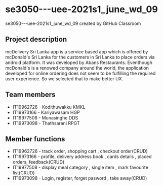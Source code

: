 # se3050---uee-2021s1_june_wd_09
se3050---uee-2021s1_june_wd_09 created by GitHub Classroom

## Project description

mcDelivery Sri Lanka app is a service based app which is offered by mcDonald's Sri Lanka for the customers in Sri Lanka to place orders via android platform. It was developed by Abans Restaurants. Eventhough mcDonald's is a renowed company around the world, the application developed for online ordering does not seem to be fulfilling the required user experience. So we selected that to make better UX.

## Team members
- IT19962726 - Kodithuwakku KMKL
- IT19973166 - Kariyawasam HGP
- IT19977508 - Munasinghe DDS
- IT19973098 - Thathsarani RPGT

## Member functions
- IT19962726 - track order, shopping cart , checkout order(CRUD)
- IT19973166 - profile, delivery address book , cards details , placed orders, feedback(CRUD)
- IT19977508 - display meal category , single item , mark favourite list(CRUD)
- IT19973098 - Login, register, forget pasword , take away(CRUD)
